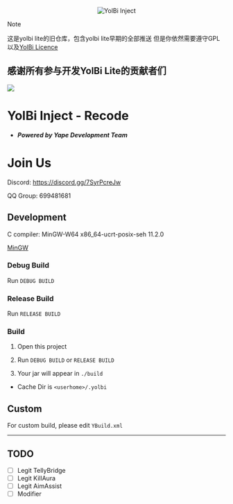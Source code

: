 <!--suppress HtmlDeprecatedAttribute -->
<p align="center">
  <img src="https://avatars.githubusercontent.com/u/159465859?s=64&v=4" alt="YolBi Inject" img>
</p>

>[!NOTE]
>这是yolbi lite的旧仓库，包含yolbi lite早期的全部推送
>但是你依然需要遵守GPL以及[YolBi Licence](https://github.com/yapeteam/OpenYolBi/blob/master/YOLBI_LICENSE.md)

## 感谢所有参与开发YolBi Lite的贡献者们
<a href="https://github.com/yapeteam/YolBi_Lite_Recode/graphs/contributors" target="_blank">
  <img src="https://contrib.rocks/image?repo=yapeteam/YolBi_Lite_Recode"/>
</a>

# YolBi Inject - Recode

- ***Powered by Yape Development Team***

# Join Us

Discord: https://discord.gg/7SyrPcreJw

QQ Group: 699481681

## Development

C compiler: MinGW-W64 x86_64-ucrt-posix-seh 11.2.0

[MinGW](https://winlibs.com/#download-release)

### Debug Build

Run `DEBUG BUILD`

### Release Build

Run `RELEASE BUILD`

### Build

1. Open this project

2. Run `DEBUG BUILD` or `RELEASE BUILD`

3. Your jar will appear in `./build`

- Cache Dir is `<userhome>/.yolbi`

## Custom

For custom build, please edit `YBuild.xml`

<hr>

## TODO

- [ ] Legit TellyBridge
- [ ] Legit KillAura
- [ ] Legit AimAssist
- [ ] Modifier
